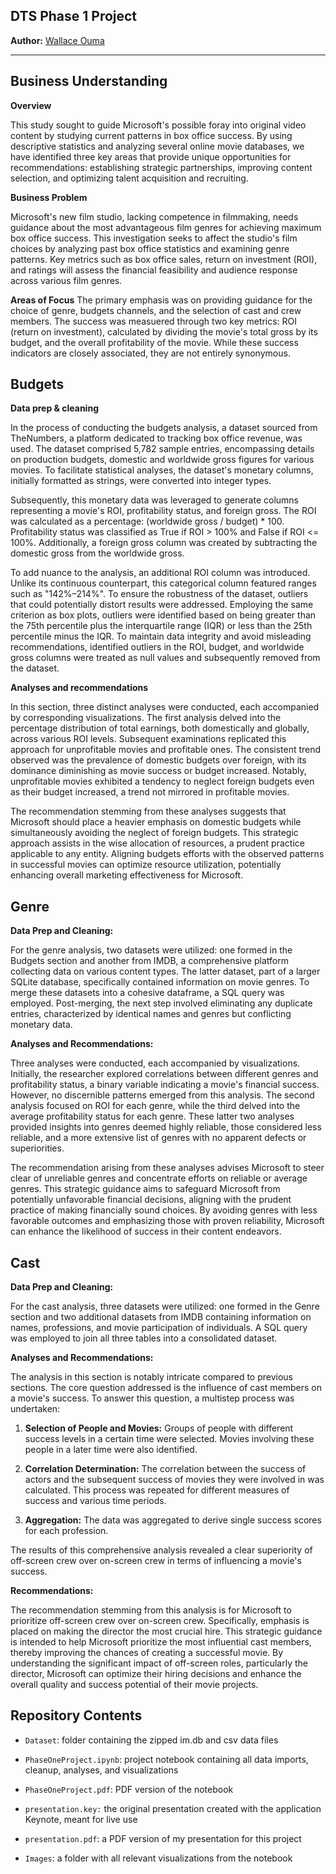 ## DTS Phase 1 Project

**Author:** [Wallace Ouma](https://medium.com/@kkalawi10)
***
## Business Understanding

**Overview**

This study sought to guide Microsoft's possible foray into original video content by studying current patterns in box office success. By using descriptive statistics and analyzing several online movie databases, we have identified three key areas that provide unique opportunities for recommendations: establishing strategic partnerships, improving content selection, and optimizing talent acquisition and recruiting.

**Business Problem**

Microsoft's new film studio, lacking competence in filmmaking, needs guidance about the most advantageous film genres for achieving maximum box office success. This investigation seeks to affect the studio's film choices by analyzing past box office statistics and examining genre patterns. Key metrics such as box office sales, return on investment (ROI), and ratings will assess the financial feasibility and audience response across various film genres.

**Areas of Focus**
The primary emphasis was on providing guidance for the choice of genre, budgets channels, and the selection of cast and crew members. The success was measuered through two key metrics: ROI (return on investment), calculated by dividing the movie's total gross by its budget, and the overall profitability of the movie. While these success indicators are closely associated, they are not entirely synonymous.

## Budgets

**Data prep & cleaning**

In the process of conducting the budgets analysis, a dataset sourced from TheNumbers, a platform dedicated to tracking box office revenue, was used. The dataset comprised 5,782 sample entries, encompassing details on production budgets, domestic and worldwide gross figures for various movies. To facilitate statistical analyses, the dataset's monetary columns, initially formatted as strings, were converted into integer types. 

Subsequently, this monetary data was leveraged to generate columns representing a movie's ROI, profitability status, and foreign gross. The ROI was calculated as a percentage: (worldwide gross / budget) * 100. Profitability status was classified as True if ROI > 100% and False if ROI <= 100%. Additionally, a foreign gross column was created by subtracting the domestic gross from the worldwide gross.

To add nuance to the analysis, an additional ROI column was introduced. Unlike its continuous counterpart, this categorical column featured ranges such as "142%–214%". To ensure the robustness of the dataset, outliers that could potentially distort results were addressed. Employing the same criterion as box plots, outliers were identified based on being greater than the 75th percentile plus the interquartile range (IQR) or less than the 25th percentile minus the IQR. To maintain data integrity and avoid misleading recommendations, identified outliers in the ROI, budget, and worldwide gross columns were treated as null values and subsequently removed from the dataset.

**Analyses and recommendations**

In this section, three distinct analyses were conducted, each accompanied by corresponding visualizations. The first analysis delved into the percentage distribution of total earnings, both domestically and globally, across various ROI levels. Subsequent examinations replicated this approach for unprofitable movies and profitable ones. The consistent trend observed was the prevalence of domestic budgets over foreign, with its dominance diminishing as movie success or budget increased. Notably, unprofitable movies exhibited a tendency to neglect foreign budgets even as their budget increased, a trend not mirrored in profitable movies.

The recommendation stemming from these analyses suggests that Microsoft should place a heavier emphasis on domestic budgets while simultaneously avoiding the neglect of foreign budgets. This strategic approach assists in the wise allocation of resources, a prudent practice applicable to any entity. Aligning budgets efforts with the observed patterns in successful movies can optimize resource utilization, potentially enhancing overall marketing effectiveness for Microsoft.

## Genre

**Data Prep and Cleaning:**

For the genre analysis, two datasets were utilized: one formed in the Budgets section and another from IMDB, a comprehensive platform collecting data on various content types. The latter dataset, part of a larger SQLite database, specifically contained information on movie genres. To merge these datasets into a cohesive dataframe, a SQL query was employed. Post-merging, the next step involved eliminating any duplicate entries, characterized by identical names and genres but conflicting monetary data.

**Analyses and Recommendations:**

Three analyses were conducted, each accompanied by visualizations. Initially, the researcher explored correlations between different genres and profitability status, a binary variable indicating a movie's financial success. However, no discernible patterns emerged from this analysis. The second analysis focused on ROI for each genre, while the third delved into the average profitability status for each genre. These latter two analyses provided insights into genres deemed highly reliable, those considered less reliable, and a more extensive list of genres with no apparent defects or superiorities.

The recommendation arising from these analyses advises Microsoft to steer clear of unreliable genres and concentrate efforts on reliable or average genres. This strategic guidance aims to safeguard Microsoft from potentially unfavorable financial decisions, aligning with the prudent practice of making financially sound choices. By avoiding genres with less favorable outcomes and emphasizing those with proven reliability, Microsoft can enhance the likelihood of success in their content endeavors.

## Cast

**Data Prep and Cleaning:**

For the cast analysis, three datasets were utilized: one formed in the Genre section and two additional datasets from IMDB containing information on names, professions, and movie participation of individuals. A SQL query was employed to join all three tables into a consolidated dataset.

**Analyses and Recommendations:**

The analysis in this section is notably intricate compared to previous sections. The core question addressed is the influence of cast members on a movie's success. To answer this question, a multistep process was undertaken:

1. **Selection of People and Movies:** Groups of people with different success levels in a certain time were selected. Movies involving these people in a later time were also identified.

2. **Correlation Determination:** The correlation between the success of actors and the subsequent success of movies they were involved in was calculated. This process was repeated for different measures of success and various time periods.

3. **Aggregation:** The data was aggregated to derive single success scores for each profession.

The results of this comprehensive analysis revealed a clear superiority of off-screen crew over on-screen crew in terms of influencing a movie's success.

**Recommendations:**

The recommendation stemming from this analysis is for Microsoft to prioritize off-screen crew over on-screen crew. Specifically, emphasis is placed on making the director the most crucial hire. This strategic guidance is intended to help Microsoft prioritize the most influential cast members, thereby improving the chances of creating a successful movie. By understanding the significant impact of off-screen roles, particularly the director, Microsoft can optimize their hiring decisions and enhance the overall quality and success potential of their movie projects.


## Repository Contents

* `Dataset`: folder containing the zipped im.db and csv data files

* `PhaseOneProject.ipynb`: project notebook containing all data imports, cleanup, analyses, and visualizations

* `PhaseOneProject.pdf`: PDF version of the notebook

* `presentation.key:` the original presentation created with the application Keynote, meant for live use

* `presentation.pdf`: a PDF version of my presentation for this project

* `Images`: a folder with all relevant visualizations from the notebook
